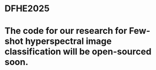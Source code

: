 # DFHE2025

# The code for our research for Few-shot hyperspectral image classification will be open-sourced soon.
